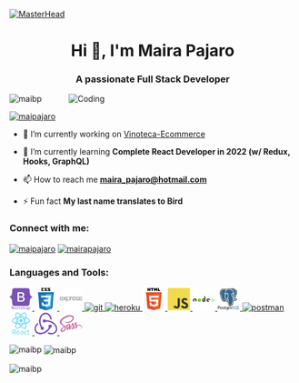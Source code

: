 [![MasterHead](https://s24787.pcdn.co/wp-content/uploads/2020/04/90-article-banner-2.gif)](https://github.com/MaiBP)
<h1 align="center">Hi 👋, I'm Maira Pajaro</h1>
<h3 align="center">A passionate Full Stack Developer</h3>
<img align="right" alt="Coding" width="400" src="https://media4.giphy.com/media/RbDKaczqWovIugyJmW/giphy.gif?cid=ecf05e474k2ykuda7rgjoflo7o2oup1qjgefg0am1bvqd4w7&rid=giphy.gif&ct=g"/>
<p align="left"> <img src="https://komarev.com/ghpvc/?username=maibp&label=Profile%20views&color=0e75b6&style=flat" alt="maibp" /> </p>

<p align="left"> <a href="https://twitter.com/maipajaro" target="blank"><img src="https://img.shields.io/twitter/follow/maipajaro?logo=twitter&style=for-the-badge" alt="maipajaro" /></a> </p>

- 🔭 I’m currently working on [Vinoteca-Ecommerce](https://github.com/vinoteca-ecommerce/wineEcommerce.git)

- 🌱 I’m currently learning **Complete React Developer in 2022 (w/ Redux, Hooks, GraphQL)**

- 📫 How to reach me **maira_pajaro@hotmail.com**

- ⚡ Fun fact **My last name translates to Bird**

<h3 align="left">Connect with me:</h3>
<p align="left">
<a href="https://twitter.com/maipajaro" target="blank"><img align="center" src="https://raw.githubusercontent.com/rahuldkjain/github-profile-readme-generator/master/src/images/icons/Social/twitter.svg" alt="maipajaro" height="30" width="40" /></a>
<a href="https://linkedin.com/in/mairapajaro" target="blank"><img align="center" src="https://raw.githubusercontent.com/rahuldkjain/github-profile-readme-generator/master/src/images/icons/Social/linked-in-alt.svg" alt="mairapajaro" height="30" width="40" /></a>
</p>

<h3 align="left">Languages and Tools:</h3>
<p align="left"> <a href="https://getbootstrap.com" target="_blank" rel="noreferrer"> <img src="https://raw.githubusercontent.com/devicons/devicon/master/icons/bootstrap/bootstrap-plain-wordmark.svg" alt="bootstrap" width="40" height="40"/> </a> <a href="https://www.w3schools.com/css/" target="_blank" rel="noreferrer"> <img src="https://raw.githubusercontent.com/devicons/devicon/master/icons/css3/css3-original-wordmark.svg" alt="css3" width="40" height="40"/> </a> <a href="https://expressjs.com" target="_blank" rel="noreferrer"> <img src="https://raw.githubusercontent.com/devicons/devicon/master/icons/express/express-original-wordmark.svg" alt="express" width="40" height="40"/> </a> <a href="https://git-scm.com/" target="_blank" rel="noreferrer"> <img src="https://www.vectorlogo.zone/logos/git-scm/git-scm-icon.svg" alt="git" width="40" height="40"/> </a> <a href="https://heroku.com" target="_blank" rel="noreferrer"> <img src="https://www.vectorlogo.zone/logos/heroku/heroku-icon.svg" alt="heroku" width="40" height="40"/> </a> <a href="https://www.w3.org/html/" target="_blank" rel="noreferrer"> <img src="https://raw.githubusercontent.com/devicons/devicon/master/icons/html5/html5-original-wordmark.svg" alt="html5" width="40" height="40"/> </a> <a href="https://developer.mozilla.org/en-US/docs/Web/JavaScript" target="_blank" rel="noreferrer"> <img src="https://raw.githubusercontent.com/devicons/devicon/master/icons/javascript/javascript-original.svg" alt="javascript" width="40" height="40"/> </a> <a href="https://nodejs.org" target="_blank" rel="noreferrer"> <img src="https://raw.githubusercontent.com/devicons/devicon/master/icons/nodejs/nodejs-original-wordmark.svg" alt="nodejs" width="40" height="40"/> </a> <a href="https://www.postgresql.org" target="_blank" rel="noreferrer"> <img src="https://raw.githubusercontent.com/devicons/devicon/master/icons/postgresql/postgresql-original-wordmark.svg" alt="postgresql" width="40" height="40"/> </a> <a href="https://postman.com" target="_blank" rel="noreferrer"> <img src="https://www.vectorlogo.zone/logos/getpostman/getpostman-icon.svg" alt="postman" width="40" height="40"/> </a> <a href="https://reactjs.org/" target="_blank" rel="noreferrer"> <img src="https://raw.githubusercontent.com/devicons/devicon/master/icons/react/react-original-wordmark.svg" alt="react" width="40" height="40"/> </a> <a href="https://redux.js.org" target="_blank" rel="noreferrer"> <img src="https://raw.githubusercontent.com/devicons/devicon/master/icons/redux/redux-original.svg" alt="redux" width="40" height="40"/> </a> <a href="https://sass-lang.com" target="_blank" rel="noreferrer"> <img src="https://raw.githubusercontent.com/devicons/devicon/master/icons/sass/sass-original.svg" alt="sass" width="40" height="40"/> </a> </p>

<p><img align="left" src="https://github-readme-stats.vercel.app/api/top-langs?username=maibp&show_icons=true&locale=en&layout=compact" alt="maibp" /></p>

<p>&nbsp;<img align="center" src="https://github-readme-stats.vercel.app/api?username=maibp&show_icons=true&locale=en" alt="maibp" /></p>

<p><img align="center" src="https://github-readme-streak-stats.herokuapp.com/?user=maibp&" alt="maibp" /></p>
